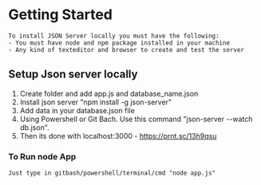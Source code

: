 # Getting Started
    To install JSON Server locally you must have the following:
    - You must have node and npm package installed in your machine
    - Any kind of texteditor and browser to create and test the server

## Setup Json server locally
1.  Create folder and add app.js and database_name.json
2.  Install json server "npm install -g json-server"
3.  Add data in your database.json file
4.  Using Powershell or Git Bach. Use this command "json-server --watch db.json".
5.  Then its done with localhost:3000 - https://prnt.sc/13h9qsu

### To Run node App
    Just type in gitbash/powershell/terminal/cmd "node app.js"